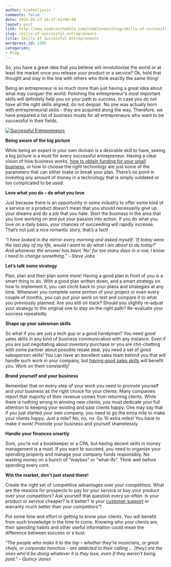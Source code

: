 ```yaml
---
author: kjakovljevic
comments: false
date: 2015-03-27 19:17:41+00:00
layout: post
link: http://www.nimbleschedule.com/nimblenews/blog/skills-of-successful-entrepreneurs/
slug: skills-of-successful-entrepreneurs
title: Skills of Successful Entrepreneurs
wordpress_id: 1505
categories:
- Blog
---
```


So, you have a great idea that you believe will revolutionize the world or at least the market once you release your product or a service? Ok, hold that thought and stay in the line with others who think exactly the same thing!

Being an entrepreneur is so much more than just having a great idea about what may conquer the world. Polishing the entrepreneur's most important skills will definitely help you on your path to success. In case you do not have all the right skills aligned, do not despair. No one was actually born with entrepreneurial skills - they are acquired along the way. Therefore, we have prepared  a list of business musts for all entrepreneurs who want to be successful in their fields.

[![Successful Entrepreneurs](http://www.nimbleschedule.com/wp-content/uploads/2015/03/entrepreneurs-thumb.jpg)](http://www.nimbleschedule.com/wp-content/uploads/2015/03/entrepreneurs.jpg)

**Being aware of the big picture**

While being an expert in your own domain is a desirable skill to have, seeing a big picture is a must for every successful entrepreneur. Having a clear vision of how business works, [how to obtain funding for your small business](http://www.nimbleschedule.com/how-to-fund-your-small-business/), or how to choose the right technology are just some of the parameters that can either make or break your plan. There’s no point in investing any amount of money in a technology that is simply outdated or too complicated to be used.

**Love what you do – do what you love**

Just because there is an opportunity in some industry to offer some kind of a service or a product doesn’t mean that you should necessarily give up your dreams and do a job that you hate. Start the business in the area that you love working on and put your passion into action. If you do what you love on a daily basis, your chances of succeeding will rapidly increase. That’s not just a nice romantic story, that’s a fact!

_"I have looked in the mirror every morning and asked myself: ‘If today were the last day of my life, would I want to do what I am about to do today?’ And whenever the answer has been ‘No’ for too many days in a row, I know I need to change something." - Steve Jobs_

**Let’s talk some strategy**

Plan, plan and then plan some more! Having a good plan in front of you is a smart thing to do. With a good plan written down, and a smart strategy on how to implement it, you can circle back to your plans and strategies at any time. Whenever you complete some portion of your project or even every couple of months, you can put your work on test and compare it to what you previously planned. Are you still on track? Should you slightly re-adjust your strategy to the original one to stay on the right path? Re-evaluate your success repeatedly.

**Shape up your salesman skills**

So what if you are just a tech guy or a good handyman? You need good sales skills in any kind of business communication with any instance. Even if you are just negotiating about inventory purchase or you are chit-chatting with some partner about possible resale deal, you need a set of good salesperson skills! You can have an excellent sales team behind you that will handle such work in your company, but [having good sales skills](http://www.nimbleschedule.com/how-to-become-a-great-sales-person/) will benefit you. Work on them constantly!

**Brand yourself and your business**

Remember that on every step of your work you need to promote yourself and your business as the right choice for your clients. Many companies report that majority of their revenue comes from returning clients. While there is nothing wrong in winning new clients, you must dedicate your full attention to keeping your existing and past clients happy. One may say that if you just started your own company, you need to go the extra mile to make your clients happy. Just a mile? No, no, no. Go 10 extra miles! You have to make it work! Promote your business and yourself shamelessly. 

**Handle your finances smartly**

Sure, you’re not a bookkeeper or a CPA, but having decent skills in money management is a must. If you want to succeed, you need to organize your spending properly and manage your company funds responsibly. No wasting money on a bunch of "maybes" or "what-ifs". Think well before spending every cent.

**Win the market, don’t just stand there!**

Create the right set of competitive advantages over your competitors. What are the reasons for prospects to pay for your service or buy your product over your competitors? Ask yourself that question every so-often. Is your product or service cheaper? Is it better? Is your [customer support](http://www.nimbleschedule.com/creating-great-customer-support/) or warranty much better than your competitors’?

Put some time and effort in getting to know your clients. You will benefit from such knowledge in the time to come. Knowing who your clients are, their spending habits and other useful information could mean the difference between success or a bust.

_"The people who make it to the top – whether they’re musicians, or great chefs, or corporate honchos – are addicted to their calling … [they] are the ones who’d be doing whatever it is they love, even if they weren’t being paid." - Quincy Jones_

